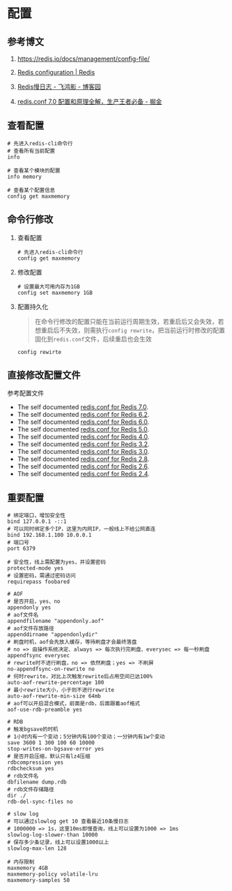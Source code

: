 # 配置

## 参考博文

1. https://redis.io/docs/management/config-file/

2. [Redis configuration | Redis](https://redis.io/docs/management/config/)

3. [Redis慢日志 - 飞鸿影 - 博客园](https://www.cnblogs.com/52fhy/p/12404698.html)

4. [redis.conf 7.0 配置和原理全解，生产王者必备 - 掘金](https://juejin.cn/post/7238859514749517881)

## 查看配置

```shell
# 先进入redis-cli命令行
# 查看所有当前配置
info

# 查看某个模块的配置
info memory

# 查看某个配置信息
config get maxmemory
```

## 命令行修改

1. 查看配置
   
   ```shell
   # 先进入redis-cli命令行
   config get maxmemory
   ```

2. 修改配置
   
   ```shell
   # 设置最大可用内存为1GB
   config set maxmemory 1GB
   ```

3. 配置持久化
   
   > 在命令行修改的配置只能在当前运行周期生效，若重启后又会失效，若想重启后不失效，则需执行`config rewrite`，把当前运行时修改的配置固化到`redis.conf`文件，后续重启也会生效
   
   ```shell
   config rewirte
   ```

## 直接修改配置文件

参考配置文件

- The self documented [redis.conf for Redis 7.0](https://raw.githubusercontent.com/redis/redis/7.0/redis.conf).
- The self documented [redis.conf for Redis 6.2](https://raw.githubusercontent.com/redis/redis/6.2/redis.conf).
- The self documented [redis.conf for Redis 6.0](https://raw.githubusercontent.com/redis/redis/6.0/redis.conf).
- The self documented [redis.conf for Redis 5.0](https://raw.githubusercontent.com/redis/redis/5.0/redis.conf).
- The self documented [redis.conf for Redis 4.0](https://raw.githubusercontent.com/redis/redis/4.0/redis.conf).
- The self documented [redis.conf for Redis 3.2](https://raw.githubusercontent.com/redis/redis/3.2/redis.conf).
- The self documented [redis.conf for Redis 3.0](https://raw.githubusercontent.com/redis/redis/3.0/redis.conf).
- The self documented [redis.conf for Redis 2.8](https://raw.githubusercontent.com/redis/redis/2.8/redis.conf).
- The self documented [redis.conf for Redis 2.6](https://raw.githubusercontent.com/redis/redis/2.6/redis.conf).
- The self documented [redis.conf for Redis 2.4](https://raw.githubusercontent.com/redis/redis/2.4/redis.conf).

## 重要配置

```
# 绑定端口，增加安全性
bind 127.0.0.1 -::1
# 可以同时绑定多个IP，这里为内网IP，一般线上不给公网直连
bind 192.168.1.100 10.0.0.1
# 端口号
port 6379

# 安全性，线上需配置为yes，并设置密码
protected-mode yes
# 设置密码，需通过密码访问
requirepass foobared

# AOF
# 是否开启，yes、no
appendonly yes
# aof文件名
appendfilename "appendonly.aof"
# aof文件存放路径
appenddirname "appendonlydir"
# 刷盘时机，aof会先放入缓存，等待刷盘才会最终落盘
# no => 由操作系统决定、always => 每次执行完刷盘、everysec => 每一秒刷盘
appendfsync everysec
# rewrite时不进行刷盘，no => 依然刷盘；yes => 不刷屏
no-appendfsync-on-rewrite no
# 何时rewrite，对比上次触发rewrite后占用空间已达100%
auto-aof-rewrite-percentage 100
# 最小rewrite大小，小于则不进行rewrite
auto-aof-rewrite-min-size 64mb
# aof可以开启混合模式，前面是rdb，后面跟着aof格式
aof-use-rdb-preamble yes

# RDB
# 触发bgsave的时机
# 1小时内有一个变动；5分钟内有100个变动；一分钟内有1w个变动
save 3600 1 300 100 60 10000
stop-writes-on-bgsave-error yes
# 是否开启压缩，默认只有lz4压缩
rdbcompression yes
rdbchecksum yes
# rdb文件名
dbfilename dump.rdb
# rdb文件存储路径
dir ./
rdb-del-sync-files no

# slow log
# 可以通过slowlog get 10 查看最近10条慢日志
# 1000000 => 1s，这里10ms即慢查询，线上可以设置为1000 => 1ms
slowlog-log-slower-than 10000
# 保存多少条记录，线上可以设置1000以上
slowlog-max-len 128

# 内存限制
maxmemory 4GB
maxmemory-policy volatile-lru
maxmemory-samples 50
```
